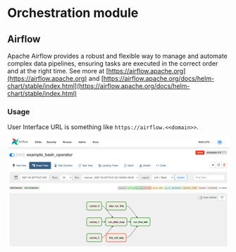 # Orchestration module

## Airflow
Apache Airflow provides a robust and flexible way to manage and automate complex data pipelines, ensuring tasks are executed in the correct order and at the right time. See more at [https://airflow.apache.org](https://airflow.apache.org) and [https://airflow.apache.org/docs/helm-chart/stable/index.html](https://airflow.apache.org/docs/helm-chart/stable/index.html)


### Usage
User Interface URL is something like `https://airflow.<<domain>>`.

![airflow](images/airflow.png)
